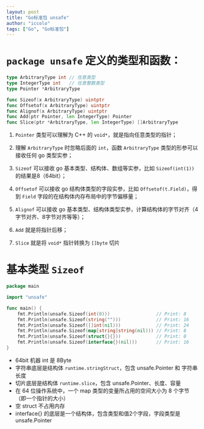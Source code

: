 ```yaml
---
layout: post
title: "Go标准包 unsafe"
author: "iccolo"
tags: ["Go", "Go标准包"]
---
```


# `package unsafe` 定义的类型和函数：

```go
type ArbitraryType int // 任意类型
type IntegerType int   // 任意整数类型
type Pointer *ArbitraryType

func Sizeof(x ArbitraryType) uintptr
func Offsetof(x ArbitraryType) uintptr
func Alignof(x ArbitraryType) uintptr
func Add(ptr Pointer, len IntegerType) Pointer
func Slice(ptr *ArbitraryType, len IntegerType) []ArbitraryType
```

1. `Pointer` 类型可以理解为 C++ 的 `void*`，就是指向任意类型的指针；

2. 理解 `ArbitraryType` 时忽略后面的 `int`，函数 `ArbitraryType` 类型的形参可以接收任何 go 类型实参；

3. `Sizeof` 可以接收 go 基本类型、结构体、数组等实参，比如 `Sizeof(int(1))` 的结果是8（64bit）；

4. `Offsetof` 可以接收 go 结构体类型的字段实参，比如 `Offsetof(t.Field)`，得到 `Field` 字段的在结构体内存布局中的字节偏移量；

5. `Alignof` 可以接收 go 基本类型、结构体类型实参，计算结构体的字节对齐（4字节对齐、8字节对齐等等）；

6. `Add` 就是将指针后移；

7. `Slice` 就是将 `void*` 指针转换为 `[]byte` 切片

# 基本类型 `Sizeof`

```go
package main

import "unsafe"

func main() {
	fmt.Println(unsafe.Sizeof(int(0)))                 // Print: 8
	fmt.Println(unsafe.Sizeof(string("")))             // Print: 16
	fmt.Println(unsafe.Sizeof([]int(nil)))             // Print: 24
	fmt.Println(unsafe.Sizeof(map[string]string(nil))) // Print: 8
	fmt.Println(unsafe.Sizeof(struct{}{}))             // Print: 0
	fmt.Println(unsafe.Sizeof(interface{}(nil)))       // Print: 16
}

```
- 64bit 机器 int 是 8Byte
- 字符串底层是结构体 `runtime.stringStruct`，包含 unsafe.Pointer 和 字符串长度
- 切片底层是结构体 `runtime.slice`，包含 unsafe.Pointer、长度、容量
- 在 64 位操作系统中，一个 map 类型的变量所占用的空间大小为 8 个字节（即一个指针的大小）
- 空 struct 不占用内存
- interface{} 的底层是一个结构体，包含类型和值2个字段，字段类型是 unsafe.Pointer
